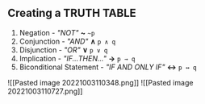 ## Creating a TRUTH TABLE
1. Negation - *"NOT"* **~**  `~p`
2. Conjunction - *"AND"* **∧** `p ∧ q`
3. Disjunction - *"OR"* **∨**  `p ∨ q`
4. Implication - *"IF...THEN..."*  **→** `p → q`
5. Biconditional Statement - *"IF AND ONLY IF"*  **↔**  `p ↔ q`

![[Pasted image 20221003110348.png]]
![[Pasted image 20221003110727.png]]